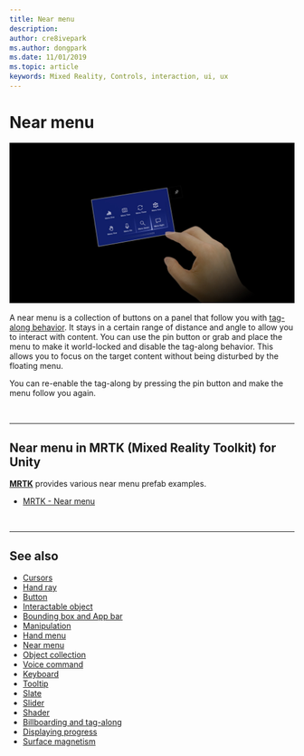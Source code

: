 ```yaml
---
title: Near menu
description: 
author: cre8ivepark
ms.author: dongpark
ms.date: 11/01/2019
ms.topic: article
keywords: Mixed Reality, Controls, interaction, ui, ux
---
```


# Near menu

![Near menu](images/UX/UX_Hero_NearMenu.jpg)

A near menu is a collection of buttons on a panel that follow you with [tag-along behavior](billboarding-and-tag-along.md#what-is-a-tag-along). It stays in a certain range of distance and angle to allow you to interact with content. You can use the pin button or grab and place the menu to make it world-locked and disable the tag-along behavior. This allows you to focus on the target content without being disturbed by the floating menu.

You can re-enable the tag-along by pressing the pin button and make the menu follow you again.

<br>

---

## Near menu in MRTK (Mixed Reality Toolkit) for Unity
**[MRTK](https://github.com/Microsoft/MixedRealityToolkit-Unity)** provides various near menu prefab examples.

* [MRTK - Near menu](https://microsoft.github.io/MixedRealityToolkit-Unity/Documentation/README_NearMenu.html)


<br>

---


## See also

* [Cursors](cursors.md)
* [Hand ray](point-and-commit.md)
* [Button](button.md)
* [Interactable object](interactable-object.md)
* [Bounding box and App bar](app-bar-and-bounding-box.md)
* [Manipulation](direct-manipulation.md)
* [Hand menu](hand-menu.md)
* [Near menu](near-menu.md)
* [Object collection](object-collection.md)
* [Voice command](voice-input.md)
* [Keyboard](keyboard.md)
* [Tooltip](tooltip.md)
* [Slate](slate.md)
* [Slider](slider.md)
* [Shader](shader.md)
* [Billboarding and tag-along](billboarding-and-tag-along.md)
* [Displaying progress](progress.md)
* [Surface magnetism](surface-magnetism.md)
